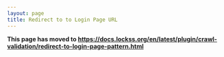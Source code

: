 ```yaml
---
layout: page
title: Redirect to to Login Page URL
---
```


**This page has moved to <https://docs.lockss.org/en/latest/plugin/crawl-validation/redirect-to-login-page-pattern.html>**

